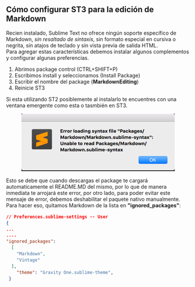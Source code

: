 ## Cómo configurar ST3 para la edición de Markdown 

Recien instalado, Sublime Text no ofrece ningún soporte específico de Markdown, *sin resaltado de sintaxis*, sin formato especial en cursiva o negrita, sin atajos de teclado y sin vista previa de salida HTML.  
Para agregar estas características debemos instalar algunos complementos y configurar algunas preferencias.  

1. Abrimos package control (CTRL+SHIFT+P)
2. Escribimos install y seleccionamos (Install Package)
3. Escribir el nombre del package (**MarkdownEditing**)
4. Reinicie ST3 

Si esta utilizando ST2 posiblemente al instalarlo te encuentres con una ventana emergente como esta o tasmbién en ST3.  

<p align="center">
  <img src="img/ErrorLoading.png" alt="Error Loading"/>
</p>

Esto se debe que cuando descargas el package te cargará automaticamente el README.MD del mismo, por lo que de manera inmediata te arrojará este error, por otro lado, para poder evitar este mensaje de error, debemos deshabilitar el paquete nativo manualmente. Para hacer eso, quitamos Markdown de la lista en **"ignored_packages"**:

```json
// Preferences.sublime-settings -- User
{
...
....
"ignored_packages":
  [
    "Markdown",
    "Vintage"
  ],
	"theme": "Gravity One.sublime-theme",
 }
```


